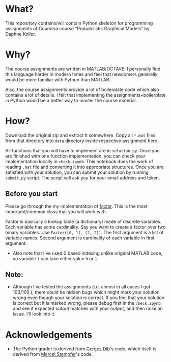 # What?

This repository contains/will contain Python skeleton for programming 
assignments of Coursera course "Probabilistic Graphical Models" by Daphne Koller.

# Why?

The course assignments are written in MATLAB/OCTAVE. I personally find
this language harder in modern times and feel that newcomers generally
would be more familiar with Python than MATLAB. 

Also, the course assignments provide a lot of boilerplate code which also contains
a lot of details. I felt that implementing the assignments+boilerplate
in Python would be a better way to master the course material.

# How?

Download the original zip and extract it somewhere. Copy all `*.mat` files 
from that directory into `data` directory inside respective assignment here.

All functions that you will have to implement are in `solution.py`. 
Once you are finished with one function implementation, you can check 
your implementation locally in `check.ipynb`. This notebook does 
the work of reading `.mat` file and converting it into appropriate
structures. Once you are satisfied with your solution, you can 
submit your solution by running `submit.py` script. The script
will ask you for your email address and token.

## Before you start
Please go through the my implementation of [factor](commons/factor.py). 
This is the most important/common class that you will work with.

Factor is basically a lookup table (a dictionary) made of discrete variables.
Each variable has some cardinality. Say you want to create a factor over two binary variables. Use `Factor([0, 1], [2, 2])`. The first argument is a list
of variable names. Second argument is cardinality of each variable in first 
argument.

- Also note that I've used 0 based indexing unlike original MATLAB code, so variable `1` can 
take either value `0` or `1`.

## Note:
- Although I've tested the assignments (i.e. almost in all cases I got 100/100.), there 
could be hidden bugs which might mark your solution wrong even though your solution is correct. If you feel that your solution is correct but it is marked wrong, please debug first 
in the `check.ipynb` and see if expected output matches with your output, and then raise an issue. I'll look into it.

# Acknowledgements 
- The Python grader is derived from [Gerges Dib](https://github.com/dibgerge/ml-coursera-python-assignments)'s code, which itself is derived from [Marcel Stampfer](https://github.com/mstampfer/Coursera-Stanford-ML-Python)'s code.
